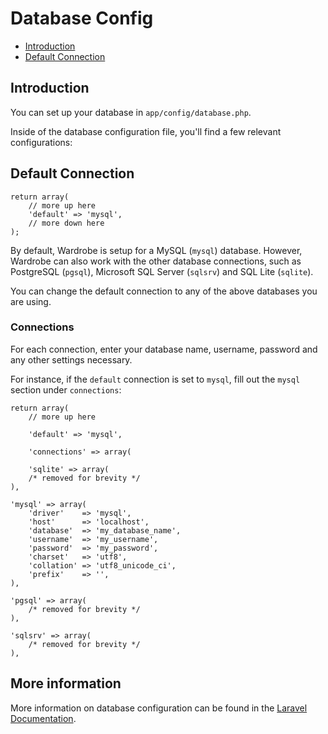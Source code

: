 # Database Config

- [Introduction](#introduction)
- [Default Connection](#default_connection)

<a name="introduction"></a>
## Introduction

You can set up your database in `app/config/database.php`.

Inside of the database configuration file, you'll find a few relevant configurations:

<a name="default_connection"></a>
## Default Connection

    return array(
        // more up here
        'default' => 'mysql',
        // more down here
    );

By default, Wardrobe is setup for a MySQL (`mysql`) database. However, Wardrobe can also work with the other database connections, such as PostgreSQL (`pgsql`), Microsoft SQL Server (`sqlsrv`) and SQL Lite (`sqlite`).

You can change the default connection to any of the above databases you are using.

### Connections

For each connection, enter your database name, username, password and any other settings necessary.

For instance, if the `default` connection is set to `mysql`, fill out the `mysql` section under `connections`:

    return array(
        // more up here

        'default' => 'mysql',

        'connections' => array(

        'sqlite' => array(
        /* removed for brevity */
    ),

    'mysql' => array(
        'driver'    => 'mysql',
        'host'      => 'localhost',
        'database'  => 'my_database_name',
        'username'  => 'my_username',
        'password'  => 'my_password',
        'charset'   => 'utf8',
        'collation' => 'utf8_unicode_ci',
        'prefix'    => '',
    ),

    'pgsql' => array(
        /* removed for brevity */
    ),

    'sqlsrv' => array(
        /* removed for brevity */
    ),


## More information

More information on database configuration can be found in the [Laravel Documentation](http://laravel.com/docs/database#configuration).

